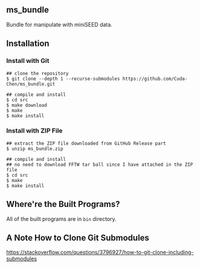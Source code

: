 ## ms_bundle
Bundle for manipulate with miniSEED data.

## Installation
### Install with Git 
```
## clone the repository
$ git clone --depth 1 --recurse-submodules https://github.com/Cuda-Chen/ms_bundle.git

## compile and install
$ cd src
$ make download
$ make
$ make install
```

### Install with ZIP File
```
## extract the ZIP file downloaded from GitHub Release part
$ unzip ms_bundle.zip

## compile and install
## no need to download FFTW tar ball since I have attached in the ZIP file
$ cd src
$ make
$ make install
```

## Where're the Built Programs?
All of the built programs are in `bin` directory.

## A Note How to Clone Git Submodules
https://stackoverflow.com/questions/3796927/how-to-git-clone-including-submodules
